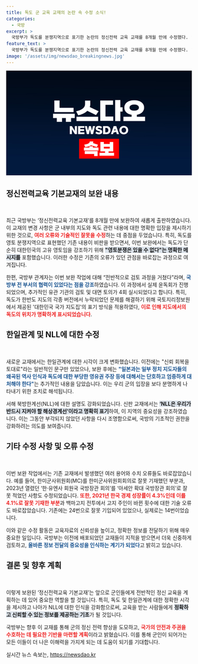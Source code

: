 ```yaml
---
title: 독도 군 교육 교재의 논란 속 수정 소식!
categories:
  - 국방
excerpt: >
  국방부가 독도를 분쟁지역으로 표기한 논란의 정신전력 교육 교재를 8개월 만에 수정했다. ‘독도는 대한민국의 고유 영토’라는 메시지를 강조하고, 다양한 오류를 바로잡은 최신 교재가 공개됐다. 클릭하여 자세한 내용을 확인하세요!
feature_text: >
  국방부가 독도를 분쟁지역으로 표기한 논란의 정신전력 교육 교재를 8개월 만에 수정했다. ‘독도는 대한민국의 고유 영토’라는 메시지를 강조하고, 다양한 오류를 바로잡은 최신 교재가 공개됐다. 클릭하여 자세한 내용을 확인하세요!
image: '/assets/img/newsdao_breakingnews.jpg'
---
```


<p><img src="/assets/img/newsdao_breakingnews.jpg" alt="ontimetimes 속보" /></p>

<h2 data-ke-size="size26">정신전력교육 기본교재의 보완 내용</h2>

<p data-ke-size="size16">&nbsp;</p>

<p>최근 국방부는 ‘정신전력교육 기본교재’를 8개월 만에 보완하여 새롭게 출판하였습니다. 이 교재의 변경 사항은 군 내부의 지도와 독도 관련 내용에 대한 명확한 입장을 제시하기 위한 것으로, <b><span style="color: #ee2323;">여러 오류와 기술적인 잘못을 수정</span></b>하는 데 중점을 두었습니다. 특히, 독도를 영토 분쟁지역으로 표현했던 기존 내용이 비판을 받으면서, 이번 보완에서는 독도가 단순히 대한민국의 고유 영토임을 강조하기 위해 <b><span style="background-color: #21538527;">"영토분쟁은 있을 수 없다"는 명확한 메시지를</span></b> 포함했습니다. 이러한 수정은 기존의 오류가 있던 관점을 바로잡는 과정으로 여겨집니다. </p>

<p>한편, 국방부 관계자는 이번 보완 작업에 대해 “전반적으로 검토 과정을 거쳤다”라며, <b><span style="color: #1a5490;">국방부 전 부서의 협력이 있었다는 점을 강조</span></b>하였습니다. 이 과정에서 실제 윤독회가 진행되었으며, 추가적인 유관 기관의 검토 및 대면 토의가 4회 실시되었다고 합니다. 특히, 독도가 한반도 지도의 각종 버전에서 누락되었던 문제를 해결하기 위해 국토지리정보원에서 제공된 '대한민국 국가 지도집'의 표기 방식을 적용하였다, <b><span style="color: #ee2323;">이로 인해 지도에서의 독도의 위치가 명확하게 표시되었습니다</span></b>.</p>

<h2 data-ke-size="size26">한일관계 및 NLL에 대한 수정</h2>

<p data-ke-size="size16">&nbsp;</p>

<p>새로운 교재에서는 한일관계에 대한 시각이 크게 변화했습니다. 이전에는 "신뢰 회복을 토대로"라는 일반적인 문구만 있었으나, 보완 후에는 <b><span style="color: #1a5490;">"일본과는 일부 정치 지도자들의 왜곡된 역사 인식과 독도에 대한 부당한 영유권 주장 등에 대해서는 단호하고 엄중하게 대처해야 한다"</span></b>는 추가적인 내용을 담았습니다. 이는 우리 군의 입장을 보다 분명하게 나타내기 위한 조치로 해석됩니다. </p>

<p>서해 북방한계선(NLL)에 대한 설명도 강화되었습니다. 신판 교재에서는 <b><span style="background-color: #21538527;">‘NLL은 우리가 반드시 지켜야 할 해상경계선’이라고 명확히 표기</span></b>하여, 이 지역의 중요성을 강조하였습니다. 이는 그동안 부각되지 않았던 사항을 다시 조명함으로써, 국방의 기초적인 권한을 강화하려는 의도를 보여줍니다.</p>

<h2 data-ke-size="size26">기타 수정 사항 및 오류 수정</h2>

<p data-ke-size="size16">&nbsp;</p>

<p>이번 보완 작업에서는 기존 교재에서 발생했던 여러 용어와 수치 오류들도 바로잡았습니다. 예를 들어, 한미군사위원회(MC)를 한미군사위원회회의로 잘못 기재했던 부분과, 2023년 열렸던 ‘한·유엔사 회원국 국방장관 회의’를 ‘아세안 확대 국방장관 회의’로 잘못 적었던 사항도 수정되었습니다. <b><span style="color: #ee2323;">또한, 2021년 한국 경제 성장률이 4.3%인데 이를 4.1%로 잘못 기재한 부분</span></b>과 백마고지 전투에서 고지 주인이 바뀐 횟수에 대한 기술 오류도 바로잡았습니다. 기존에는 24번으로 잘못 기입되어 있었으나, 실제로는 14번이었습니다. </p>

<p>이와 같은 수정 활동은 교육자료의 신뢰성을 높이고, 정확한 정보를 전달하기 위해 매우 중요한 일입니다. 국방부는 이전에 배포되었던 교재들이 지적을 받으면서 더욱 신중하게 검토하고, <b><span style="color: #1a5490;">올바른 정보 전달의 중요성을 인식하는 계기가 되었다</span></b>고 밝히고 있습니다.</p>

<h2 data-ke-size="size26">결론 및 향후 계획</h2>

<p data-ke-size="size16">&nbsp;</p>

<p>이렇게 보완된 ‘정신전력교육 기본교재’는 앞으로 군인들에게 전반적인 정신 교육을 계획하는 데 있어 중요한 역할을 할 것입니다. 특히, 독도 및 한일관계에 대한 정확한 시각을 제시하고 나아가 NLL에 대한 인식을 강화함으로써, 교육을 받는 사람들에게 <b><span style="background-color: #21538527;">정확하고 신뢰할 수 있는 정보를 제공하는 기초</span></b>가 될 것입니다. </p>

<p>국방부는 향후 이 교재를 통해 군의 정신 전력 향상을 도모하고, <b><span style="color: #ee2323;">국가의 안전과 주권을 수호하는 데 필요한 기반을 마련할 계획</span></b>이라고 밝혔습니다. 이를 통해 군인이 되어가는 모든 이들이 더 나은 이해력을 가지게 되는 데 도움이 되기를 기대합니다.</p>
실시간 뉴스 속보는, <a href="https://newsdao.kr" rel="dofollow">https://newsdao.kr</a>


